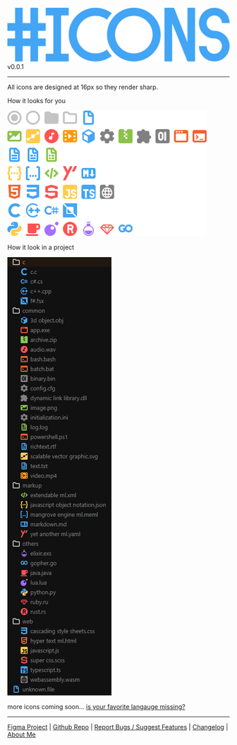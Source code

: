 ![Sharp Icons](images/logo.png) v0.0.1

---

All icons are designed at 16px so they render sharp.

How it looks for you

![Icons in your editor](images/readme/all-icons.svg)

How it look in a project

![Icons in editor](images/readme/in-editor.png)

more icons coming soon... [is your favorite langauge missing?](https://github.com/CiberTurtle/Sharp-Icons/issues)

---

[Figma Project](https://www.figma.com/file/XTSnjiwI5MXJnqEwZDetnT/VSCode-Icons) | [Github Repo](https://github.com/CiberTurtle/Sharp-Icons) | [Report Bugs / Suggest Features](https://github.com/CiberTurtle/Sharp-Icons/issues) | [Changelog](CHANGELOG.md) | [About Me](https://github.com/CiberTurtle)

